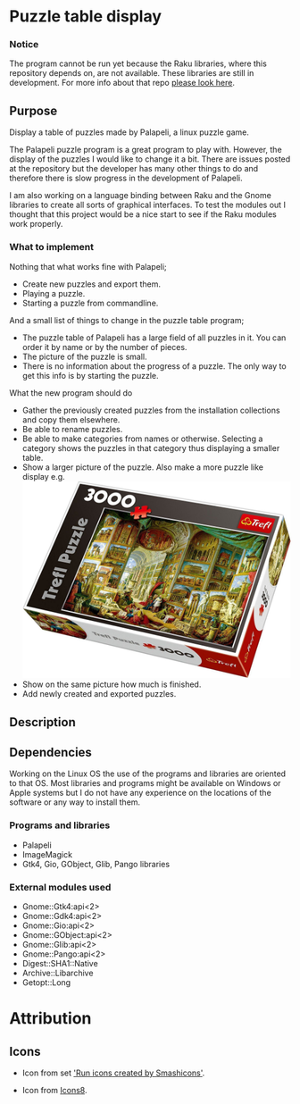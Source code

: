 # Puzzle table display

### Notice
The program cannot be run yet because the Raku libraries, where this repository depends on, are not available. These libraries are still in development. For more info about that repo [please look here](https://github.com/MARTIMM/gnome-source-skim-tool).

## Purpose

Display a table of puzzles made by Palapeli, a linux puzzle game.

The Palapeli puzzle program is a great program to play with. However, the display of the puzzles I would like to change it a bit. There are issues posted at the repository but the developer has many other things to do and therefore there is slow progress in the development of Palapeli.

I am also working on a language binding between Raku and the Gnome libraries to create all sorts of graphical interfaces. To test the modules out I thought that this project would be a nice start to see if the Raku modules work properly.


### What to implement

Nothing that what works fine with Palapeli;

* Create new puzzles and export them.
* Playing a puzzle.
* Starting a puzzle from commandline.

And a small list of things to change in the puzzle table program;

* The puzzle table of Palapeli has a large field of all puzzles in it. You can order it by name or by the number of pieces.
* The picture of the puzzle is small.
* There is no information about the progress of a puzzle. The only way to get this info is by starting the puzzle.

What the new program should do

* Gather the previously created puzzles from the installation collections and copy them elsewhere.
* Be able to rename puzzles.
* Be able to make categories from names or otherwise. Selecting a category shows the puzzles in that category thus displaying a smaller table.
* Show a larger picture of the puzzle. Also make a more puzzle like display e.g.
  ![](doc/puzzle-example.jpg)
* Show on the same picture how much is finished.
* Add newly created and exported puzzles.


## Description
<!--

When the program is started for the first time, there will be nothing to show. From the menu you will be able to select a Palapeli collection. To give an idea where to find the collections of several types of installations;
* the snap installation at: `$*HOME/snap/palapeli/current/.local/share/palapeli/collection`;
* the flatpack installation at: `$*HOME/.var/app/org.kde.palapeli/data/palapeli/collection`
* the standard installation at: `$*HOME/.local/share/palapeli/collection/`

These are paths at my Fedora OS but you may get a hint where to find them on your computer.

You can point to directories where you have stored exported puzzles.
-->

## Dependencies

Working on the Linux OS the use of the programs and libraries are oriented to that OS. Most libraries and programs might be available on Windows or Apple systems but I do not have any experience on the locations of the software or any way to install them.

### Programs and libraries

* Palapeli
* ImageMagick
* Gtk4, Gio, GObject, Glib, Pango libraries

### External modules used

* Gnome::Gtk4:api<2>
* Gnome::Gdk4:api<2>
* Gnome::Gio:api<2>
* Gnome::GObject:api<2>
* Gnome::Glib:api<2>
* Gnome::Pango:api<2>
* Digest::SHA1::Native
* Archive::Libarchive
* Getopt::Long
<!--
* Gnome::Cairo:api<2>
* Gnome::Gsk4:api<2>
* Gnome::Atk:api<2>
-->

# Attribution
## Icons
* Icon from set ['Run icons created by Smashicons'](https://www.flaticon.com/free-icons/run).

* Icon from [Icons8](https://icons8.com/icon/ddoMPxn5moeM/girl-running).